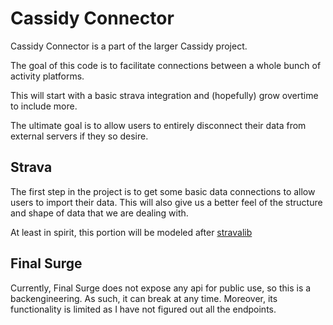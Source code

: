 # Cassidy Connector

Cassidy Connector is a part of the larger Cassidy project.

The goal of this code is to facilitate connections between a whole bunch of activity platforms.

This will start with a basic strava integration and (hopefully) grow overtime to include more.

The ultimate goal is to allow users to entirely disconnect their data from external servers if they so desire.

## Strava

The first step in the project is to get some basic data connections to allow users to import their data.
This will also give us a better feel of the structure and shape of data that we are dealing with.

At least in spirit, this portion will be modeled after [stravalib](https://github.com/stravalib/stravalib)

## Final Surge

Currently, Final Surge does not expose any api for public use, so this is a backengineering.
As such, it can break at any time. Moreover, its functionality is limited as I have not figured out all the endpoints.
